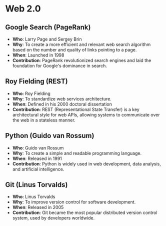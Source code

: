 # Web 2.0

## Google Search (PageRank)
- **Who**: Larry Page and Sergey Brin
- **Why**: To create a more efficient and relevant web search algorithm based on the number and quality of links pointing to a page.
- **When**: Launched in 1998
- **Contribution**: PageRank revolutionized search engines and laid the foundation for Google's dominance in search.

## Roy Fielding (REST)
- **Who**: Roy Fielding
- **Why**: To standardize web services architecture.
- **When**: Defined in his 2000 doctoral dissertation
- **Contribution**: REST (Representational State Transfer) is a key architectural style for web APIs, allowing systems to communicate over the web in a stateless manner.

## Python (Guido van Rossum)
- **Who**: Guido van Rossum
- **Why**: To create a simple and readable programming language.
- **When**: Released in 1991
- **Contribution**: Python is widely used in web development, data analysis, and artificial intelligence.

## Git (Linus Torvalds)
- **Who**: Linus Torvalds
- **Why**: To improve version control for software development.
- **When**: Released in 2005
- **Contribution**: Git became the most popular distributed version control system, used by developers worldwide.
